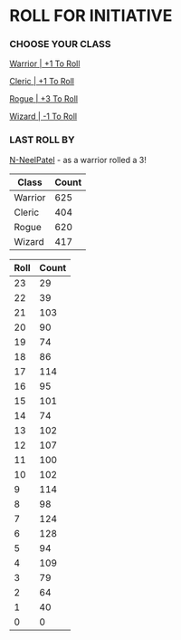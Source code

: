 # ROLL FOR INITIATIVE
### CHOOSE YOUR CLASS

[Warrior | +1 To Roll](https://github.com/benjaminsampica/benjaminsampica/issues/new?title=roll%7Cwarrior&body=Just+click+%27Submit+new+issue%27.)

[Cleric | +1 To Roll](https://github.com/benjaminsampica/benjaminsampica/issues/new?title=roll%7Ccleric&body=Just+click+%27Submit+new+issue%27.)

[Rogue | +3 To Roll](https://github.com/benjaminsampica/benjaminsampica/issues/new?title=roll%7Crogue&body=Just+click+%27Submit+new+issue%27.)

[Wizard | -1 To Roll](https://github.com/benjaminsampica/benjaminsampica/issues/new?title=roll%7Cwizard&body=Just+click+%27Submit+new+issue%27.)
### LAST ROLL BY
[N-NeelPatel](https://www.github.com/N-NeelPatel) - as a warrior rolled a 3!

|Class|Count|
|-|-|
|Warrior|625|
|Cleric|404|
|Rogue|620|
|Wizard|417|

|Roll|Count|
|-|-|
|23|29
|22|39
|21|103
|20|90
|19|74
|18|86
|17|114
|16|95
|15|101
|14|74
|13|102
|12|107
|11|100
|10|102
|9|114
|8|98
|7|124
|6|128
|5|94
|4|109
|3|79
|2|64
|1|40
|0|0

